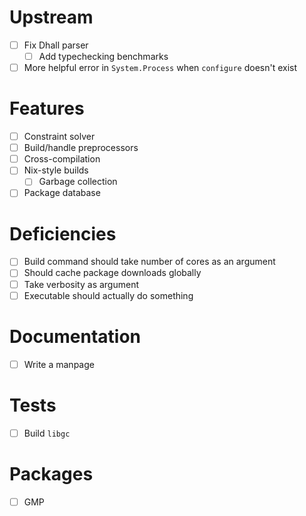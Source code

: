 # Upstream
- [ ] Fix Dhall parser
  - [ ] Add typechecking benchmarks
- [ ] More helpful error in `System.Process` when `configure` doesn't exist
# Features
- [ ] Constraint solver
- [ ] Build/handle preprocessors
- [ ] Cross-compilation
- [ ] Nix-style builds
  - [ ] Garbage collection
- [ ] Package database
# Deficiencies
- [ ] Build command should take number of cores as an argument
- [ ] Should cache package downloads globally
- [ ] Take verbosity as argument
- [ ] Executable should actually do something
# Documentation
- [ ] Write a manpage
# Tests
- [ ] Build `libgc`
# Packages
- [ ] GMP
